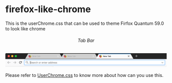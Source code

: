 # firefox-like-chrome
This is the userChrome.css that can be used to theme Firfox Quantum 59.0 to look like chrome


<h6 align='center'>Tab Bar</h6>

![Tab bar](./screenshots/firefox-like-chrome.png)

Please refer to [UserChrome.css](http://kb.mozillazine.org/index.php?title=UserChrome.css&printable=yes) to know more about how can you use this.
